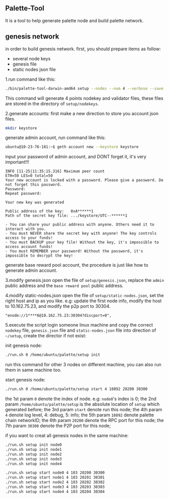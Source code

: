 ## Palette-Tool

It is a tool to help generate palette node and build palette network.

## genesis network
in order to build genesis network. first, you should prepare items as follow:
* several node keys
* genesis file
* static nodes json file

1.run command like this:
```bash
./bin/palette-tool-darwin-amd64 setup --nodes --num 4 --verbose --save
```
This command will generate 4 points nodekey and validator files, these files are stored in the directory of `setup/nodekeys`.

2.generate accounts:
first make a new direction to store you account json files.
```bash
mkdir keystore
```
generate admin account, run command like this:
```bash
ubuntu@10-23-76-181:~$ geth account new --keystore keystore
```
input your password of admin account, and DONT forget it, it's very important!!!
```dat
INFO [11-25|11:35:15.316] Maximum peer count                       ETH=50 LES=0 total=50
Your new account is locked with a password. Please give a password. Do not forget this password.
Password: 
Repeat password: 

Your new key was generated

Public address of the key:   0xA******1
Path of the secret key file: .../keystore/UTC--******1

- You can share your public address with anyone. Others need it to interact with you.
- You must NEVER share the secret key with anyone! The key controls access to your funds!
- You must BACKUP your key file! Without the key, it's impossible to access account funds!
- You must REMEMBER your password! Without the password, it's impossible to decrypt the key!
```

generate base reward pool account, the procedure is just like how to generate admin account.

3.modify genesis.json
open the file of `setup/genesis.json`, replace the `admin` public address and the `base reward pool` public address.

4.modify static-nodes.json
open the file of `setup/static-nodes.json`, set the right host and ip as you like.
e.g: update the first node info, modify the host to 10.162.75.23, and modify the p2p port to 30304.
```dat
"enode://1****6@10.162.75.23:30304?discport=0",
```

5.execute the script
login someone linux machine and copy the correct `nodekey` file, `genesis.json` file and `static-nodes.json` file into direction of `~/setup`, create the director if not exist:

init genesis node:
```bash
./run.sh 0 /home/ubuntu/palette/setup init 
```
run this command for other 3 nodes on different machine, you can also run them in same machine too.

start genesis node:
```bash
./run.sh 0 /home/ubuntu/palette/setup start 4 18892 20200 30300
```
the 1st param `0` denote the index of node. e.g: `node0`'s index is 0;
the 2nd param `/home/ubuntu/palette/setup` is the absolute location of `setup` which generated before;
the 3rd param `start` denote run this node;
the 4th param `4` denote log level, 4: debug, 5: info;
the 5th param `18892` denote palette chain networkID;
the 6th param `20200` denote the RPC port for this node;
the 7th param `30300` denote the P2P port for this node;

if you want to creat all genesis nodes in the same machine:
```bash
./run.sh setup init node0
./run.sh setup init node1
./run.sh setup init node2
./run.sh setup init node3
./run.sh setup init node4

./run.sh setup start node0 4 103 20200 30300
./run.sh setup start node1 4 103 20201 30301
./run.sh setup start node2 4 103 20202 30302
./run.sh setup start node3 4 103 20203 30303
./run.sh setup start node4 4 103 20204 30304
```